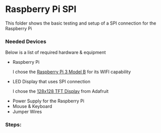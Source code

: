 <h1>Raspberry Pi SPI</h1>
<p>This folder shows the basic testing and setup of a SPI connection for the Raspberry Pi</p>

<h3>Needed Devices</h3>
<p>Below is a list of required hardware & equipment</p>
<ul>
  <li>Raspberry Pi</li>
    <p>I chose the <a href="https://www.raspberrypi.org/products/raspberry-pi-3-model-b/">Raspberry Pi 3 Model B</a> for its
    WIFI capability</p>
  <li>LED Display that uses SPI connection</li>
    <p>I chose the <a href="https://www.adafruit.com/product/2088">128x128 TFT Display</a> from Adafruit</p>
  <li>Power Supply for the Raspberry Pi</li>
  <li>Mouse & Keyboard</li>
  <li>Jumper Wires</li>
</ul>

<h3>Steps:</h3>
<ol>
</ol>
